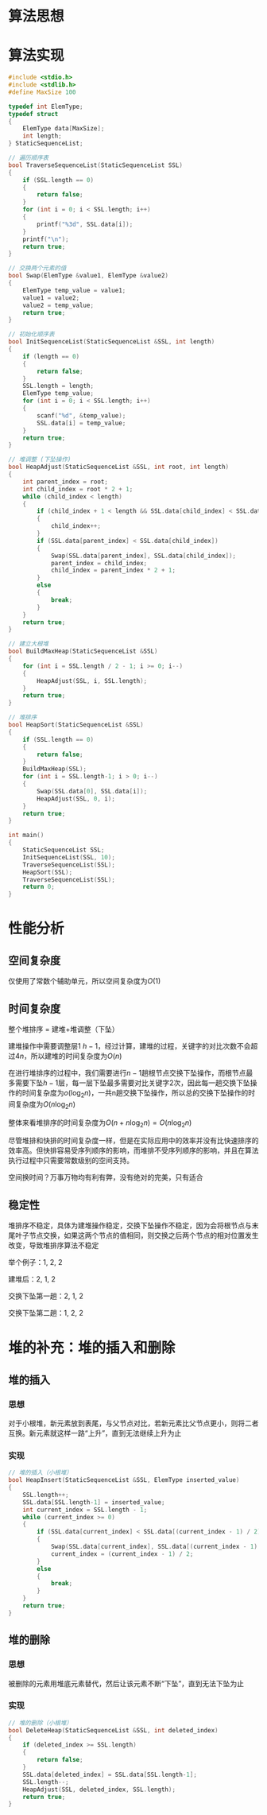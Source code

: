 # 算法思想

# 算法实现
```c
#include <stdio.h>
#include <stdlib.h>
#define MaxSize 100

typedef int ElemType;
typedef struct
{
    ElemType data[MaxSize];
    int length;
} StaticSequenceList;

// 遍历顺序表
bool TraverseSequenceList(StaticSequenceList SSL)
{
    if (SSL.length == 0)
    {
        return false;
    }
    for (int i = 0; i < SSL.length; i++)
    {
        printf("%3d", SSL.data[i]);
    }
    printf("\n");
    return true;
}

// 交换两个元素的值
bool Swap(ElemType &value1, ElemType &value2)
{
    ElemType temp_value = value1;
    value1 = value2;
    value2 = temp_value;
    return true;
}

// 初始化顺序表
bool InitSequenceList(StaticSequenceList &SSL, int length)
{
    if (length == 0)
    {
        return false;
    }
    SSL.length = length;
    ElemType temp_value;
    for (int i = 0; i < SSL.length; i++)
    {
        scanf("%d", &temp_value);
        SSL.data[i] = temp_value;
    }
    return true;
}

// 堆调整 (下坠操作)
bool HeapAdjust(StaticSequenceList &SSL, int root, int length)
{
    int parent_index = root;
    int child_index = root * 2 + 1;
    while (child_index < length)
    {
        if (child_index + 1 < length && SSL.data[child_index] < SSL.data[child_index+1])
        {
            child_index++;
        }
        if (SSL.data[parent_index] < SSL.data[child_index])
        {
            Swap(SSL.data[parent_index], SSL.data[child_index]);
            parent_index = child_index;
            child_index = parent_index * 2 + 1;
        }
        else
        {
            break;
        }
    }
    return true;
}

// 建立大根堆
bool BuildMaxHeap(StaticSequenceList &SSL)
{
    for (int i = SSL.length / 2 - 1; i >= 0; i--)
    {
        HeapAdjust(SSL, i, SSL.length);
    }
    return true;
}

// 堆排序
bool HeapSort(StaticSequenceList &SSL)
{
    if (SSL.length == 0)
    {
        return false;
    }
    BuildMaxHeap(SSL);
    for (int i = SSL.length-1; i > 0; i--)
    {
        Swap(SSL.data[0], SSL.data[i]);
        HeapAdjust(SSL, 0, i);
    }
    return true;
}

int main()
{
    StaticSequenceList SSL;
    InitSequenceList(SSL, 10);
    TraverseSequenceList(SSL);
    HeapSort(SSL);
    TraverseSequenceList(SSL);
    return 0;
}

```
# 性能分析
## 空间复杂度
仅使用了常数个辅助单元，所以空间复杂度为$O(1)$
## 时间复杂度
整个堆排序 = 建堆+堆调整（下坠）

建堆操作中需要调整层$1~h-1$，经过计算，建堆的过程，关键字的对比次数不会超过$4n$，所以建堆的时间复杂度为$O(n)$

在进行堆排序的过程中，我们需要进行$n-1$趟根节点交换下坠操作，而根节点最多需要下坠$h-1$层，每一层下坠最多需要对比关键字2次，因此每一趟交换下坠操作的时间复杂度为$o(\log_2 n)$，一共n趟交换下坠操作，所以总的交换下坠操作的时间复杂度为$O(n\log_2 n)$

整体来看堆排序的时间复杂度为$O(n + n\log_2 n) = O(n\log_2 n)$

尽管堆排和快排的时间复杂度一样，但是在实际应用中的效率并没有比快速排序的效率高。但快排容易受序列顺序的影响，而堆排不受序列顺序的影响，并且在算法执行过程中只需要常数级别的空间支持。

空间换时间？万事万物均有利有弊，没有绝对的完美，只有适合
## 稳定性
堆排序不稳定，具体为建堆操作稳定，交换下坠操作不稳定，因为会将根节点与末尾叶子节点交换，如果这两个节点的值相同，则交换之后两个节点的相对位置发生改变，导致堆排序算法不稳定

举个例子：1, 2, $2$

建堆后：2, 1, $2$

交换下坠第一趟：$2$, 1, 2

交换下坠第二趟：1, $2$, 2

# 堆的补充：堆的插入和删除
## 堆的插入
### 思想
对于小根堆，新元素放到表尾，与父节点对比，若新元素比父节点更小，则将二者互换。新元素就这样一路“上升”，直到无法继续上升为止
### 实现
```c
// 堆的插入（小根堆）
bool HeapInsert(StaticSequenceList &SSL, ElemType inserted_value)
{
    SSL.length++;
    SSL.data[SSL.length-1] = inserted_value;
    int current_index = SSL.length - 1;
    while (current_index >= 0)
    {
        if (SSL.data[current_index] < SSL.data[(current_index - 1) / 2])
        {
            Swap(SSL.data[current_index], SSL.data[(current_index - 1) / 2]);
            current_index = (current_index - 1) / 2;
        }
        else
        {
            break;
        }
    }
    return true;
}
```

## 堆的删除
### 思想
被删除的元素用堆底元素替代，然后让该元素不断“下坠”，直到无法下坠为止
### 实现
```c
// 堆的删除（小根堆）
bool DeleteHeap(StaticSequenceList &SSL, int deleted_index)
{
    if (deleted_index >= SSL.length)
    {
        return false;
    }
    SSL.data[deleted_index] = SSL.data[SSL.length-1];
    SSL.length--;
    HeapAdjust(SSL, deleted_index, SSL.length);
    return true;
}
```
